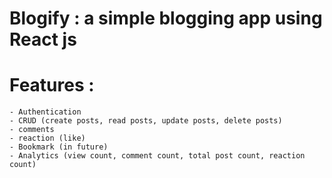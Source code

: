 # Blogify : a simple blogging app using React js 

# Features : 
    - Authentication
    - CRUD (create posts, read posts, update posts, delete posts)
    - comments
    - reaction (like)
    - Bookmark (in future)
    - Analytics (view count, comment count, total post count, reaction count)


